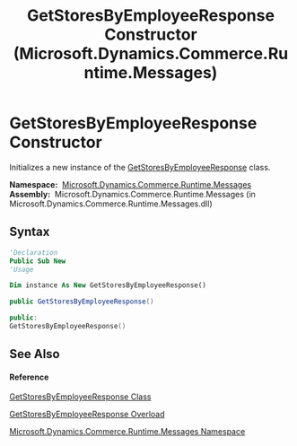 ﻿---
title: GetStoresByEmployeeResponse Constructor  (Microsoft.Dynamics.Commerce.Runtime.Messages)
TOCTitle: GetStoresByEmployeeResponse Constructor
ms:assetid: M:Microsoft.Dynamics.Commerce.Runtime.Messages.GetStoresByEmployeeResponse.#ctor
ms:mtpsurl: https://technet.microsoft.com/en-us/library/microsoft.dynamics.commerce.runtime.messages.getstoresbyemployeeresponse.getstoresbyemployeeresponse(v=AX.60)
ms:contentKeyID: 62210612
ms.date: 05/18/2015
mtps_version: v=AX.60
dev_langs:
- vb
- csharp
- c++
---

# GetStoresByEmployeeResponse Constructor

Initializes a new instance of the [GetStoresByEmployeeResponse](getstoresbyemployeeresponse-class-microsoft-dynamics-commerce-runtime-messages.md) class.

**Namespace:**  [Microsoft.Dynamics.Commerce.Runtime.Messages](microsoft-dynamics-commerce-runtime-messages-namespace.md)  
**Assembly:**  Microsoft.Dynamics.Commerce.Runtime.Messages (in Microsoft.Dynamics.Commerce.Runtime.Messages.dll)

## Syntax

``` vb
'Declaration
Public Sub New
'Usage

Dim instance As New GetStoresByEmployeeResponse()
```

``` csharp
public GetStoresByEmployeeResponse()
```

``` c++
public:
GetStoresByEmployeeResponse()
```

## See Also

#### Reference

[GetStoresByEmployeeResponse Class](getstoresbyemployeeresponse-class-microsoft-dynamics-commerce-runtime-messages.md)

[GetStoresByEmployeeResponse Overload](getstoresbyemployeeresponse-constructor-microsoft-dynamics-commerce-runtime-messages.md)

[Microsoft.Dynamics.Commerce.Runtime.Messages Namespace](microsoft-dynamics-commerce-runtime-messages-namespace.md)

